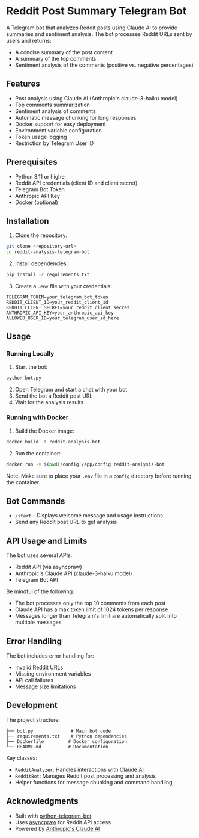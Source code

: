 # Reddit Post Summary Telegram Bot

A Telegram bot that analyzes Reddit posts using Claude AI to provide summaries and sentiment analysis. The bot processes Reddit URLs sent by users and returns:
- A concise summary of the post content
- A summary of the top comments
- Sentiment analysis of the comments (positive vs. negative percentages)

## Features

- Post analysis using Claude AI (Anthropic's claude-3-haiku model)
- Top comments summarization
- Sentiment analysis of comments
- Automatic message chunking for long responses
- Docker support for easy deployment
- Environment variable configuration
- Token usage logging
- Restriction by Telegram User ID

## Prerequisites

- Python 3.11 or higher
- Reddit API credentials (client ID and client secret)
- Telegram Bot Token
- Anthropic API Key
- Docker (optional)

## Installation

1. Clone the repository:
```bash
git clone <repository-url>
cd reddit-analysis-telegram-bot
```

2. Install dependencies:
```bash
pip install -r requirements.txt
```

3. Create a `.env` file with your credentials:
```env
TELEGRAM_TOKEN=your_telegram_bot_token
REDDIT_CLIENT_ID=your_reddit_client_id
REDDIT_CLIENT_SECRET=your_reddit_client_secret
ANTHROPIC_API_KEY=your_anthropic_api_key
ALLOWED_USER_ID=your_telegram_user_id_here
```

## Usage

### Running Locally

1. Start the bot:
```bash
python bot.py
```

2. Open Telegram and start a chat with your bot
3. Send the bot a Reddit post URL
4. Wait for the analysis results

### Running with Docker

1. Build the Docker image:
```bash
docker build -t reddit-analysis-bot .
```

2. Run the container:
```bash
docker run -v $(pwd)/config:/app/config reddit-analysis-bot
```

Note: Make sure to place your `.env` file in a `config` directory before running the container.

## Bot Commands

- `/start` - Displays welcome message and usage instructions
- Send any Reddit post URL to get analysis

## API Usage and Limits

The bot uses several APIs:

- Reddit API (via asyncpraw)
- Anthropic's Claude API (claude-3-haiku model)
- Telegram Bot API

Be mindful of the following:
- The bot processes only the top 10 comments from each post
- Claude API has a max token limit of 1024 tokens per response
- Messages longer than Telegram's limit are automatically split into multiple messages

## Error Handling

The bot includes error handling for:
- Invalid Reddit URLs
- Missing environment variables
- API call failures
- Message size limitations

## Development

The project structure:
```
├── bot.py              # Main bot code
├── requirements.txt    # Python dependencies
├── Dockerfile         # Docker configuration
└── README.md          # Documentation
```

Key classes:
- `RedditAnalyzer`: Handles interactions with Claude AI
- `RedditBot`: Manages Reddit post processing and analysis
- Helper functions for message chunking and command handling

## Acknowledgments

- Built with [python-telegram-bot](https://github.com/python-telegram-bot/python-telegram-bot)
- Uses [asyncpraw](https://asyncpraw.readthedocs.io/) for Reddit API access
- Powered by [Anthropic's Claude AI](https://www.anthropic.com/claude)